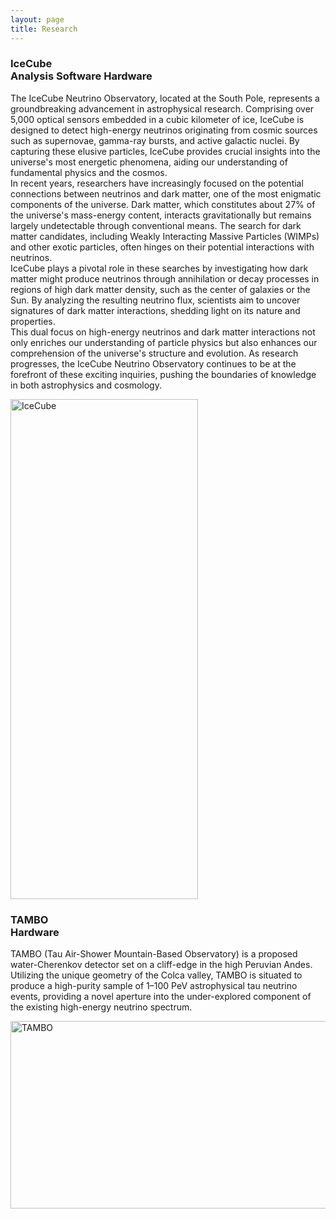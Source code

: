 ```yaml
---
layout: page
title: Research
---
```



<h3>
    <a name='IceCube'></a> IceCube<br/> 
    <span class="badge badge-primary">Analysis</span>
    <span class="badge badge-primary">Software</span>
    <span class="badge badge-primary">Hardware</span>
</h3>

<p> 
     The IceCube Neutrino Observatory, located at the South Pole, represents a groundbreaking advancement in astrophysical research. Comprising over 5,000 optical sensors embedded in a cubic kilometer of ice, IceCube is designed to detect high-energy neutrinos originating from cosmic sources such as supernovae, gamma-ray bursts, and active galactic nuclei. By capturing these elusive particles, IceCube provides crucial insights into the universe's most energetic phenomena, aiding our understanding of fundamental physics and the cosmos.
<br/> 
     In recent years, researchers have increasingly focused on the potential connections between neutrinos and dark matter, one of the most enigmatic components of the universe. Dark matter, which constitutes about 27% of the universe's mass-energy content, interacts gravitationally but remains largely undetectable through conventional means. The search for dark matter candidates, including Weakly Interacting Massive Particles (WIMPs) and other exotic particles, often hinges on their potential interactions with neutrinos.
<br/> 
     IceCube plays a pivotal role in these searches by investigating how dark matter might produce neutrinos through annihilation or decay processes in regions of high dark matter density, such as the center of galaxies or the Sun. By analyzing the resulting neutrino flux, scientists aim to uncover signatures of dark matter interactions, shedding light on its nature and properties.
<br/> 
     This dual focus on high-energy neutrinos and dark matter interactions not only enriches our understanding of particle physics but also enhances our comprehension of the universe's structure and evolution. As research progresses, the IceCube Neutrino Observatory continues to be at the forefront of these exciting inquiries, pushing the boundaries of knowledge in both astrophysics and cosmology.
</p> 


<div class="media">
    <div class="media-body">
       <p class="media-heading">
           <img src="https://res.cloudinary.com/icecube/images/q_auto/v1653683283/gal_MnOrenewal_icecube_detector_9996b6adb/gal_MnOrenewal_icecube_detector_9996b6adb.jpg?_i=AA" alt="IceCube" style="width:300px;height:800px;">
       </p>
    </div>
</div>




<h3>
    <a name='TAMBO'></a> TAMBO<br/> 
    <span class="badge badge-primary">Hardware</span>
</h3>

<p> 
     TAMBO (Tau Air-Shower Mountain-Based Observatory) is a proposed water-Cherenkov detector set on a cliff-edge in the high Peruvian Andes. Utilizing the unique geometry of the Colca valley, TAMBO is situated to produce a high-purity sample of 1–100 PeV astrophysical tau neutrino events, providing a novel aperture into the under-explored component of the existing high-energy neutrino spectrum.
</p> 

<div class="media">
    <div class="media-body">
       <p class="media-heading">
           <img src="https://encrypted-tbn0.gstatic.com/images?q=tbn:ANd9GcRg87Tcq52jsCqYMJjAjnVT8ABUOVOEdUv9TQ&s" alt="TAMBO" style="width:800px;height:300px;">
       </p>
    </div>
</div>

